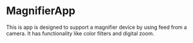 # MagnifierApp
This is app is designed to support a magnifier device by using feed from a camera. It has functionality like color filters and digital zoom.
